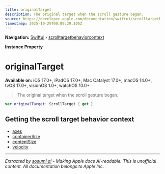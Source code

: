 ```yaml
---
title: originalTarget
description: The original target when the scroll gesture began.
source: https://developer.apple.com/documentation/swiftui/scrolltargetbehaviorcontext/originaltarget
timestamp: 2025-10-29T00:09:29.105Z
---
```


**Navigation:** [Swiftui](/documentation/swiftui) › [scrolltargetbehaviorcontext](/documentation/swiftui/scrolltargetbehaviorcontext)

**Instance Property**

# originalTarget

**Available on:** iOS 17.0+, iPadOS 17.0+, Mac Catalyst 17.0+, macOS 14.0+, tvOS 17.0+, visionOS 1.0+, watchOS 10.0+

> The original target when the scroll gesture began.

```swift
var originalTarget: ScrollTarget { get }
```

## Getting the scroll target behavior context

- [axes](/documentation/swiftui/scrolltargetbehaviorcontext/axes)
- [containerSize](/documentation/swiftui/scrolltargetbehaviorcontext/containersize)
- [contentSize](/documentation/swiftui/scrolltargetbehaviorcontext/contentsize)
- [velocity](/documentation/swiftui/scrolltargetbehaviorcontext/velocity)

---

*Extracted by [sosumi.ai](https://sosumi.ai) - Making Apple docs AI-readable.*
*This is unofficial content. All documentation belongs to Apple Inc.*
